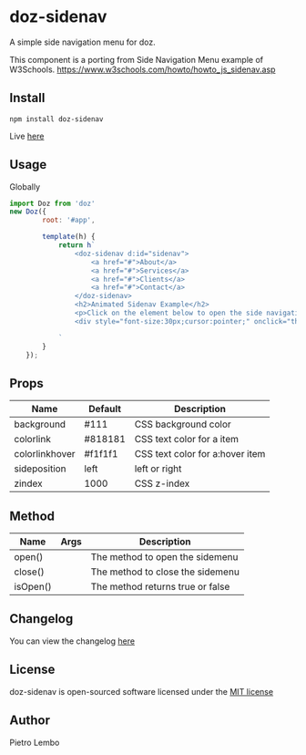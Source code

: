 # doz-sidenav
A simple side navigation menu for doz.

This component is a porting from Side Navigation Menu example of W3Schools.
https://www.w3schools.com/howto/howto_js_sidenav.asp

## Install
```
npm install doz-sidenav
```

Live <a href="https://dozjs-cmp.github.io/doz-sidenav/dist/index.html">here</a>


## Usage

Globally
```javascript
import Doz from 'doz'
new Doz({
        root: '#app',

        template(h) {
            return h`
                <doz-sidenav d:id="sidenav">
                    <a href="#">About</a>
                    <a href="#">Services</a>
                    <a href="#">Clients</a>
                    <a href="#">Contact</a>
                </doz-sidenav>
                <h2>Animated Sidenav Example</h2>
                <p>Click on the element below to open the side navigation menu.</p>
                <div style="font-size:30px;cursor:pointer;" onclick="this.getComponentById('sidenav').openNav()"><i class="fas fa-bars"></i> Open</div>

            `
        }
    });

```

## Props
| Name | Default | Description |
| ---- | ------- | ----------- |
|background|#111|CSS background color|
|colorlink|#818181|CSS text color for a item|
|colorlinkhover|#f1f1f1|CSS text color for a:hover item|
|sideposition|left|left or right|
|zindex|1000|CSS z-index|


## Method
| Name | Args | Description |
| ---- | ------- | ----------- |
|open()| |The method to open the sidemenu|
|close()| |The method to close the sidemenu|
|isOpen()| |The method returns true or false|


## Changelog
You can view the changelog <a target="_blank" href="https://github.com/dozjs-cmp/doz-sidenav/blob/master/CHANGELOG.md">here</a>

## License
doz-sidenav is open-sourced software licensed under the <a target="_blank" href="http://opensource.org/licenses/MIT">MIT license</a>

## Author
Pietro Lembo